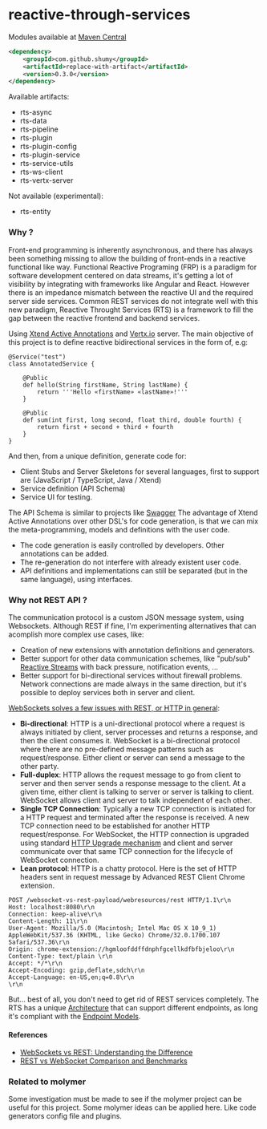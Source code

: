 # reactive-through-services

Modules available at [Maven Central](http://search.maven.org/)
```xml
<dependency>
	<groupId>com.github.shumy</groupId>
	<artifactId>replace-with-artifact</artifactId>
	<version>0.3.0</version>
</dependency>
```

Available artifacts:
* rts-async
* rts-data
* rts-pipeline
* rts-plugin
* rts-plugin-config
* rts-plugin-service
* rts-service-utils
* rts-ws-client
* rts-vertx-server

Not available (experimental):
* rts-entity

### Why ?
Front-end programming is inherently asynchronous, and there has always been something missing to allow the building of front-ends in a reactive functional like way. Functional Reactive Programing (FRP) is a paradigm for software development centered on data streams, it's getting a lot of visibility by integrating with frameworks like Angular and React. However there is an impedance mismatch between the reactive UI and the required server side services. Common REST services do not integrate well with this new paradigm, Reactive Throught Services (RTS) is a framework to fill the gap between the reactive frontend and backend services.

Using [Xtend Active Annotations](https://eclipse.org/xtend/documentation/204_activeannotations.html) and [Vertx.io](http://vertx.io/) server.
The main objective of this project is to define reactive bidirectional services in the form of, e.g:
```
@Service("test")
class AnnotatedService {
	
	@Public
	def hello(String firstName, String lastName) {
		return '''Hello «firstName» «lastName»!'''
	}
	
	@Public
	def sum(int first, long second, float third, double fourth) {
		return first + second + third + fourth
	}
}
```

And then, from a unique definition, generate code for:
* Client Stubs and Server Skeletons for several languages, first to support are (JavaScript / TypeScript, Java / Xtend)
* Service definition (API Schema)
* Service UI for testing.

The API Schema is similar to projects like [Swagger](http://swagger.io/)
The advantage of Xtend Active Annotations over other DSL's for code generation, is that we can mix the meta-programming, models and definitions with the user code.
* The code generation is easily controlled by developers. Other annotations can be added.
* The re-generation do not interfere with already existent user code.
* API definitions and implementations can still be separated (but in the same language), using interfaces.

### Why not REST API ?
The communication protocol is a custom JSON message system, using Websockets.
Although REST if fine, I'm experimenting alternatives that can acomplish more complex use cases, like:
* Creation of new extensions with annotation definitions and generators.
* Better support for other data communication schemes, like "pub/sub" [Reactive Streams](https://github.com/reactive-streams/reactive-streams-jvm/) with back pressure, notification events, ...
* Better support for bi-directional services without firewall problems. Network connections are made always in the same direction, but it's possible to deploy services both in server and client.

[WebSockets solves a few issues with REST, or HTTP in general](http://blog.arungupta.me/rest-vs-websocket-comparison-benchmarks/):
* **Bi-directional**: HTTP is a uni-directional protocol where a request is always initiated by client, server processes and returns a response, and then the client consumes it. WebSocket is a bi-directional protocol where there are no pre-defined message patterns such as request/response. Either client or server can send a message to the other party.
* **Full-duplex**: HTTP allows the request message to go from client to server and then server sends a response message to the client. At a given time, either client is talking to server or server is talking to client. WebSocket allows client and server to talk independent of each other.
* **Single TCP Connection**: Typically a new TCP connection is initiated for a HTTP request and terminated after the response is received. A new TCP connection need to be established for another HTTP request/response. For WebSocket, the HTTP connection is upgraded using standard [HTTP Upgrade mechanism](https://www.w3.org/Protocols/rfc2616/rfc2616-sec14.html#sec14.42) and client and server communicate over that same TCP connection for the lifecycle of WebSocket connection.
* **Lean protocol**: HTTP is a chatty protocol. Here is the set of HTTP headers sent in request message by Advanced REST Client Chrome extension.
```
POST /websocket-vs-rest-payload/webresources/rest HTTP/1.1\r\n
Host: localhost:8080\r\n
Connection: keep-alive\r\n
Content-Length: 11\r\n
User-Agent: Mozilla/5.0 (Macintosh; Intel Mac OS X 10_9_1) AppleWebKit/537.36 (KHTML, like Gecko) Chrome/32.0.1700.107 Safari/537.36\r\n
Origin: chrome-extension://hgmloofddffdnphfgcellkdfbfbjeloo\r\n
Content-Type: text/plain \r\n
Accept: */*\r\n
Accept-Encoding: gzip,deflate,sdch\r\n
Accept-Language: en-US,en;q=0.8\r\n
\r\n
```

But... best of all, you don't need to get rid of REST services completely. The RTS has a unique [Architecture](https://github.com/shumy/reactive-through-services/wiki/Architecture-Overview) that can support different endpoints, as long it's compliant with the [Endpoint Models](https://github.com/shumy/reactive-through-services/wiki/RTS-Endpoint-Models).

#### References
* [WebSockets vs REST: Understanding the Difference](https://www.pubnub.com/blog/2015-01-05-websockets-vs-rest-api-understanding-the-difference/)
* [REST vs WebSocket Comparison and Benchmarks](http://blog.arungupta.me/rest-vs-websocket-comparison-benchmarks/)

### Related to molymer 
Some investigation must be made to see if the molymer project can be useful for this project.
Some molymer ideas can be applied here. Like code generators config file and plugins.

